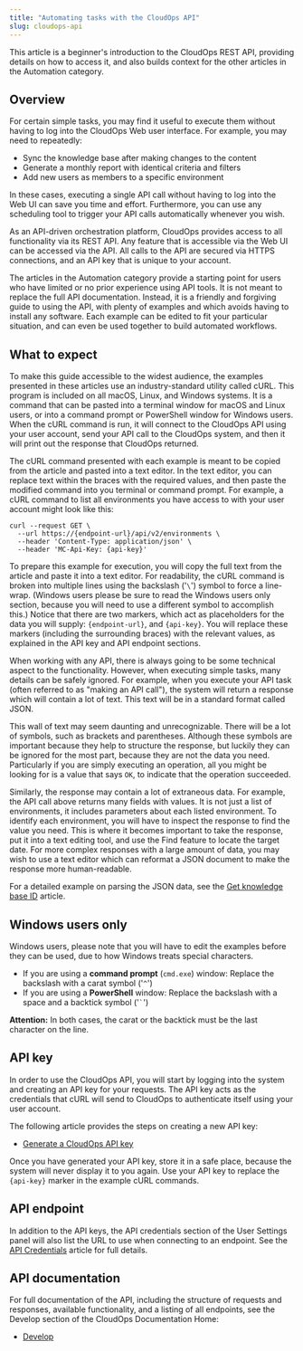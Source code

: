 ```yaml
---
title: "Automating tasks with the CloudOps API"
slug: cloudops-api
---
```




This article is a beginner's introduction to the CloudOps REST API, providing details on how to access it, and also builds context for the other articles in the Automation category.

## Overview

For certain simple tasks, you may find it useful to execute them without having to log into the CloudOps Web user interface. For example, you may need to repeatedly:

-   Sync the knowledge base after making changes to the content
-   Generate a monthly report with identical criteria and filters
-   Add new users as members to a specific environment

In these cases, executing a single API call without having to log into the Web UI can save you time and effort. Furthermore, you can use any scheduling tool to trigger your API calls automatically whenever you wish.

As an API-driven orchestration platform, CloudOps provides access to all functionality via its REST API. Any feature that is accessible via the Web UI can be accessed via the API. All calls to the API are secured via HTTPS connections, and an API key that is unique to your account.

The articles in the Automation category provide a starting point for users who have limited or no prior experience using API tools. It is not meant to replace the full API documentation. Instead, it is a friendly and forgiving guide to using the API, with plenty of examples and which avoids having to install any software. Each example can be edited to fit your particular situation, and can even be used together to build automated workflows.

## What to expect

To make this guide accessible to the widest audience, the examples presented in these articles use an industry-standard utility called cURL. This program is included on all macOS, Linux, and Windows systems. It is a command that can be pasted into a terminal window for macOS and Linux users, or into a command prompt or PowerShell window for Windows users. When the cURL command is run, it will connect to the CloudOps API using your user account, send your API call to the CloudOps system, and then it will print out the response that CloudOps returned.

The cURL command presented with each example is meant to be copied from the article and pasted into a text editor. In the text editor, you can replace text within the braces with the required values, and then paste the modified command into you terminal or command prompt. For example, a cURL command to list all environments you have access to with your user account might look like this:

```
curl --request GET \
  --url https://{endpoint-url}/api/v2/environments \
  --header 'Content-Type: application/json' \
  --header 'MC-Api-Key: {api-key}'
```

To prepare this example for execution, you will copy the full text from the article and paste it into a text editor. For readability, the cURL command is broken into multiple lines using the backslash \('`\`'\) symbol to force a line-wrap. \(Windows users please be sure to read the Windows users only section, because you will need to use a different symbol to accomplish this.\) Notice that there are two markers, which act as placeholders for the data you will supply: `{endpoint-url}`, and `{api-key}`. You will replace these markers \(including the surrounding braces\) with the relevant values, as explained in the API key and API endpoint sections.

When working with any API, there is always going to be some technical aspect to the functionality. However, when executing simple tasks, many details can be safely ignored. For example, when you execute your API task \(often referred to as "making an API call"\), the system will return a response which will contain a lot of text. This text will be in a standard format called JSON.

This wall of text may seem daunting and unrecognizable. There will be a lot of symbols, such as brackets and parentheses. Although these symbols are important because they help to structure the response, but luckily they can be ignored for the most part, because they are not the data you need. Particularly if you are simply executing an operation, all you might be looking for is a value that says `OK`, to indicate that the operation succeeded.

Similarly, the response may contain a lot of extraneous data. For example, the API call above returns many fields with values. It is not just a list of environments, it includes parameters about each listed environment. To identify each environment, you will have to inspect the response to find the value you need. This is where it becomes important to take the response, put it into a text editing tool, and use the Find feature to locate the target date. For more complex responses with a large amount of data, you may wish to use a text editor which can reformat a JSON document to make the response more human-readable.

For a detailed example on parsing the JSON data, see the [Get knowledge base ID](automation-get-knowledge-base.md) article.

## Windows users only

Windows users, please note that you will have to edit the examples before they can be used, due to how Windows treats special characters.

-   If you are using a **command prompt** \(`cmd.exe`\) window: Replace the backslash with a carat symbol \('`^`'\)
-   If you are using a **PowerShell** window: Replace the backslash with a space and a backtick symbol \('`` ` ``'\)

**Attention:** In both cases, the carat or the backtick must be the last character on the line.

## API key

In order to use the CloudOps API, you will start by logging into the system and creating an API key for your requests. The API key acts as the credentials that cURL will send to CloudOps to authenticate itself using your user account.

The following article provides the steps on creating a new API key:

-   [Generate a CloudOps API key](../how-to/how-to-cloudmc-api-key.md)

Once you have generated your API key, store it in a safe place, because the system will never display it to you again. Use your API key to replace the `{api-key}` marker in the example cURL commands.

## API endpoint

In addition to the API keys, the API credentials section of the User Settings panel will also list the URL to use when connecting to an endpoint. See the [API Credentials](api-credentials.md) article for full details.

## API documentation

For full documentation of the API, including the structure of requests and responses, available functionality, and a listing of all endpoints, see the Develop section of the CloudOps Documentation Home:

-   [Develop](https://docs.cloudops.com/#/develop/)

